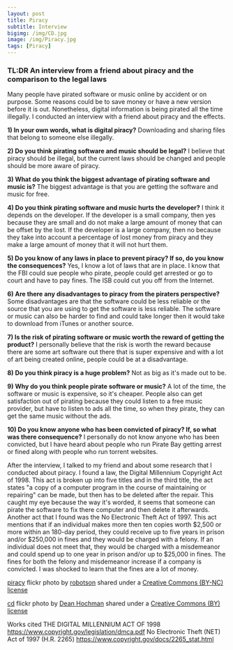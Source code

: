 ```yaml
---
layout: post
title: Piracy
subtitle: Interview
bigimg: /img/CD.jpg
image: /img/Piracy.jpg
tags: [Piracy]
---
```

### TL:DR An interview from a friend about piracy and the comparison to the legal laws

Many people have pirated software or music online by accident or on purpose. Some reasons could be to save money or have a new version before it is out. Nonetheless, digital information is being pirated all the time illegally. I conducted an interview with a friend about piracy and the effects.

**1) In your own words, what is digital piracy?**
Downloading and sharing files that belong to someone else illegally.

**2) Do you think pirating software and music should be legal?**
I believe that piracy should be illegal, but the current laws should be changed and people should be more aware of piracy.

**3) What do you think the biggest advantage of pirating software and music is?**
The biggest advantage is that you are getting the software and music for free.

**4) Do you think pirating software and music hurts the developer?**
I think it depends on the developer. If the developer is a small company, then yes because they are small and do not make a large amount of money that can be offset by the lost. If the developer is a large company, then no because they take into account a percentage of lost money from piracy and they make a large amount of money that it will not hurt them.

**5) Do you know of any laws in place to prevent piracy? If so, do you know the consequences?**
Yes, I know a lot of laws that are in place. I know that the FBI could sue people who pirate, people could get arrested or go to court and have to pay fines. The ISB could cut you off from the Internet.

**6) Are there any disadvantages to piracy from the piraters perspective?**
Some disadvantages are that the software could be less reliable or the source that you are using to get the software is less reliable. The software or music can also be harder to find and could take longer then it would take to download from iTunes or another source.

**7) Is the risk of pirating software or music worth the reward of getting the product?**
I personally believe that the risk is worth the reward because there are some art software out there that is super expensive and with a lot of art being created online, people could be at a disadvantage.

**8) Do you think piracy is a huge problem?**
Not as big as it's made out to be.

**9) Why do you think people pirate software or music?**
A lot of the time, the software or music is expensive, so it's cheaper. People also can get satisfaction out of pirating because they could listen to a free music provider, but have to listen to ads all the time, so when they pirate, they can get the same music without the ads.

**10) Do you know anyone who has been convicted of piracy? If, so what was there consequence?**
I personally do not know anyone who has been convicted, but I have heard about people who run Pirate Bay getting arrest or fined along with people who run torrent websites.

After the interview, I talked to my friend and about some research that I conducted about piracy. I found a law, the Digital Millennium Copyright Act of 1998. This act is broken up into five titles and in the third title, the act states "a copy of a computer program in the course of maintaining or repairing" can be made, but then has to be deleted after the repair. This caught my eye because the way it's worded, it seems that someone can pirate the software to fix there computer and then delete it afterwards. Another act that I found was the No Electronic Theft Act of 1997. This act mentions that if an individual makes more then ten copies worth $2,500 or more within an 180-day period, they could receive up to five years in prison and/or $250,000 in fines and they would be charged with a felony. If an individual does not meet that, they would be charged with a misdemeanor and could spend up to one year in prison and/or up to $25,000 in fines. The fines for both the felony and misdemeanor increase if a company is convicted. I was shocked to learn that the fines are a lot of money.


<a title="piracy" href="https://flickr.com/photos/robotson/38443489">piracy</a> flickr photo by <a href="https://flickr.com/people/robotson">robotson</a> shared under a <a href="https://creativecommons.org/licenses/by-nc/2.0/">Creative Commons (BY-NC) license</a> </small>



<a title="cd" href="https://flickr.com/photos/deanhochman/18865167474">cd</a> flickr photo by <a href="https://flickr.com/people/deanhochman">Dean Hochman</a> shared under a <a href="https://creativecommons.org/licenses/by/2.0/">Creative Commons (BY) license</a> </small>


Works cited
THE DIGITAL MILLENNIUM ACT OF 1998
https://www.copyright.gov/legislation/dmca.pdf
No Electronic Theft (NET) Act of 1997 (H.R. 2265)
https://www.copyright.gov/docs/2265_stat.html
